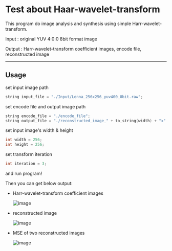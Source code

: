 # Test about Haar-wavelet-transform
This program do image analysis and synthesis using simple Harr-wavelet-transform.


Input  :
original YUV 4:0:0 8bit format image

Output :
Harr-wavelet-transform coefficient images, encode file, reconstructed image

----------------

## Usage
set input image path
``` C++
string input_file = "./Input/Lenna_256x256_yuv400_8bit.raw";
```

set encode file and output image path
``` C++
string encode_file = "./encode_file";
string output_file = "./reconstructed_image_" + to_string(width) + "x" + to_string(height) + "_yuv400_8bit.raw";
```

set input image's width & height
``` C++
int width = 256;
int height = 256;
```

set transform iteration
``` C++
int iteration = 3;
```
and run program!

Then you can get below output:

+ Harr-wavelet-transform coefficient images

  ![image](https://user-images.githubusercontent.com/26856370/148579280-b81a8658-4c3d-4cbb-b100-3d20c079619c.png)

+ reconstructed image 

  ![image](https://user-images.githubusercontent.com/26856370/148579362-727dc098-12b2-41b3-9f15-6dc1ded0c3ca.png)

+ MSE of two reconstructed images

  ![image](https://user-images.githubusercontent.com/26856370/148579064-1ef89fc6-f712-43ac-80d1-81dc8bb7d767.png)

 
